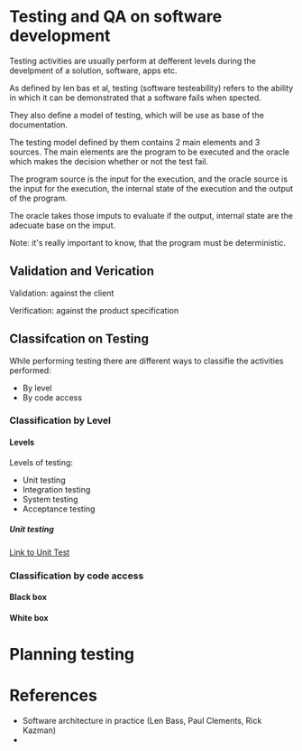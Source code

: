 # Testing and QA on software development

Testing activities are usually perform at defferent levels during the develpment of a solution, software, apps etc. 

As defined by len bas et al, testing (software testeability) refers to the ability in which it can be demonstrated that a software fails when spected.

They also define a model of testing, which will be use as base of the documentation.

The testing model defined by them contains 2 main elements and 3 sources. The main elements are the program to be executed and the oracle which makes the decision whether or not the test fail. 

The program source is the input for the execution, and the oracle source is the input for the execution, the internal state of the execution and the output of the program.


The oracle takes those imputs to evaluate if the output, internal state are the adecuate base on the imput.

Note: it's really important to know, that the program must be deterministic.

## Validation and Verication

Validation: against the client

Verification: against the product specification

## Classifcation on Testing

While performing testing there are different ways to classifie the activities performed:

- By level
- By code access

### Classification by Level

#### Levels 

Levels of testing:

- Unit testing
- Integration testing
- System testing
- Acceptance testing

##### Unit testing 

[Link to Unit Test](/unit-testing/Readme.md)


### Classification by code access

#### Black box
#### White box


# Planning testing

# References

- Software architecture in practice (Len Bass, Paul Clements, Rick Kazman)
- 

